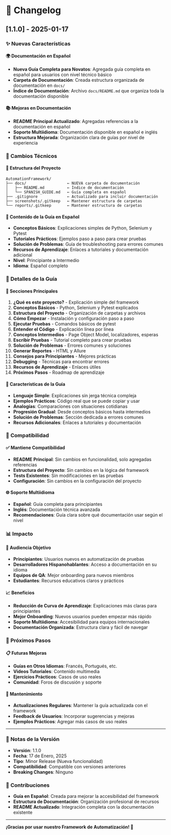 # 📝 Changelog

## [1.1.0] - 2025-01-17

### ✨ **Nuevas Características**

#### 🌍 **Documentación en Español**
- **Nueva Guía Completa para Novatos**: Agregada guía completa en español para usuarios con nivel técnico básico
- **Carpeta de Documentación**: Creada estructura organizada de documentación en `docs/`
- **Índice de Documentación**: Archivo `docs/README.md` que organiza toda la documentación disponible

#### 📚 **Mejoras en Documentación**
- **README Principal Actualizado**: Agregadas referencias a la documentación en español
- **Soporte Multiidioma**: Documentación disponible en español e inglés
- **Estructura Mejorada**: Organización clara de guías por nivel de experiencia

### 🔧 **Cambios Técnicos**

#### 📁 **Estructura del Proyecto**
```
AutomationFramework/
├── docs/                  ← NUEVA carpeta de documentación
│   ├── README.md          ← Índice de documentación
│   └── SPANISH_GUIDE.md   ← Guía completa en español
├── .gitignore             ← Actualizado para incluir documentación
├── screenshots/.gitkeep   ← Mantener estructura de carpetas
└── reports/.gitkeep       ← Mantener estructura de carpetas
```

#### 🎯 **Contenido de la Guía en Español**
- **Conceptos Básicos**: Explicaciones simples de Python, Selenium y Pytest
- **Tutoriales Prácticos**: Ejemplos paso a paso para crear pruebas
- **Solución de Problemas**: Guía de troubleshooting para errores comunes
- **Recursos de Aprendizaje**: Enlaces a tutoriales y documentación adicional
- **Nivel**: Principiante a Intermedio
- **Idioma**: Español completo

### 📖 **Detalles de la Guía**

#### 🚀 **Secciones Principales**
1. **¿Qué es este proyecto?** - Explicación simple del framework
2. **Conceptos Básicos** - Python, Selenium y Pytest explicados
3. **Estructura del Proyecto** - Organización de carpetas y archivos
4. **Cómo Empezar** - Instalación y configuración paso a paso
5. **Ejecutar Pruebas** - Comandos básicos de pytest
6. **Entender el Código** - Explicación línea por línea
7. **Conceptos Intermedios** - Page Object Model, localizadores, esperas
8. **Escribir Pruebas** - Tutorial completo para crear pruebas
9. **Solución de Problemas** - Errores comunes y soluciones
10. **Generar Reportes** - HTML y Allure
11. **Consejos para Principiantes** - Mejores prácticas
12. **Debugging** - Técnicas para encontrar errores
13. **Recursos de Aprendizaje** - Enlaces útiles
14. **Próximos Pasos** - Roadmap de aprendizaje

#### 🎨 **Características de la Guía**
- **Lenguaje Simple**: Explicaciones sin jerga técnica compleja
- **Ejemplos Prácticos**: Código real que se puede copiar y usar
- **Analogías**: Comparaciones con situaciones cotidianas
- **Progresión Gradual**: Desde conceptos básicos hasta intermedios
- **Solución de Problemas**: Sección dedicada a errores comunes
- **Recursos Adicionales**: Enlaces a tutoriales y documentación

### 🔄 **Compatibilidad**

#### ✅ **Mantiene Compatibilidad**
- **README Principal**: Sin cambios en funcionalidad, solo agregadas referencias
- **Estructura del Proyecto**: Sin cambios en la lógica del framework
- **Tests Existentes**: Sin modificaciones en las pruebas
- **Configuración**: Sin cambios en la configuración del proyecto

#### 🌐 **Soporte Multiidioma**
- **Español**: Guía completa para principiantes
- **Inglés**: Documentación técnica avanzada
- **Recomendaciones**: Guía clara sobre qué documentación usar según el nivel

### 📊 **Impacto**

#### 🎯 **Audiencia Objetivo**
- **Principiantes**: Usuarios nuevos en automatización de pruebas
- **Desarrolladores Hispanohablantes**: Acceso a documentación en su idioma
- **Equipos de QA**: Mejor onboarding para nuevos miembros
- **Estudiantes**: Recursos educativos claros y prácticos

#### 📈 **Beneficios**
- **Reducción de Curva de Aprendizaje**: Explicaciones más claras para principiantes
- **Mejor Onboarding**: Nuevos usuarios pueden empezar más rápido
- **Soporte Multiidioma**: Accesibilidad para equipos internacionales
- **Documentación Organizada**: Estructura clara y fácil de navegar

### 🚀 **Próximos Pasos**

#### 📋 **Futuras Mejoras**
- **Guías en Otros Idiomas**: Francés, Portugués, etc.
- **Videos Tutoriales**: Contenido multimedia
- **Ejercicios Prácticos**: Casos de uso reales
- **Comunidad**: Foros de discusión y soporte

#### 🔧 **Mantenimiento**
- **Actualizaciones Regulares**: Mantener la guía actualizada con el framework
- **Feedback de Usuarios**: Incorporar sugerencias y mejoras
- **Ejemplos Prácticos**: Agregar más casos de uso reales

---

### 📝 **Notas de la Versión**

- **Versión**: 1.1.0
- **Fecha**: 17 de Enero, 2025
- **Tipo**: Minor Release (Nueva funcionalidad)
- **Compatibilidad**: Compatible con versiones anteriores
- **Breaking Changes**: Ninguno

### 🤝 **Contribuciones**

- **Guía en Español**: Creada para mejorar la accesibilidad del framework
- **Estructura de Documentación**: Organización profesional de recursos
- **README Actualizado**: Integración completa con la documentación existente

---

**¡Gracias por usar nuestro Framework de Automatización! 🚀**
